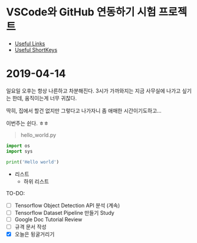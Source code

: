 # VSCode와 GitHub 연동하기 시험 프로젝트

* [Useful Links](https://github.com/elemag1414/GitHub_VSCode/blob/master/usefulLink.md)
* [Useful ShortKeys](https://github.com/elemag1414/GitHub_VSCode/blob/master/shortkey.md)

# 2019-04-14
일요일 오후는 항상 나른하고 차분해진다.
3시가 가까와지는 지금
사무실에 나가고 싶기는 한데,
움직이는게 너무 귀찮다.

딱히, 
집에서 할건 없지만 
그렇다고 나가자니 
좀 애매한 시간이기도하고...

이번주는 쉰다. ㅎㅎ <br>

>hello_world.py
```python
import os
import sys

print('Hello world')
```

* 리스트 
    * 하위 리스트 


TO-DO:
- [ ] Tensorflow Object Detection API 분석 (계속)
- [ ] Tensorflow Dataset Pipeline 만들기 Study
- [ ] Google Doc Tutorial Review
- [ ] 규격 문서 작성
- [x] 오늘은 뒹굴거리기